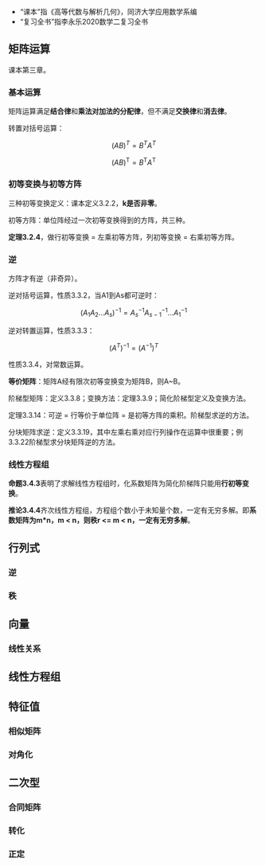 * “课本”指《高等代数与解析几何》，同济大学应用数学系编
* “复习全书”指李永乐2020数学二复习全书

## 矩阵运算

课本第三章。

### 基本运算

矩阵运算满足**结合律**和**乘法对加法的分配律**，但不满足**交换律**和**消去律**。

转置对括号运算：

$$
(AB)^{T} = B^{T}A^{T}
$$

$$
(AB)^{\mathsf{T}} = B^{\mathsf{T}}A^{\mathsf{T}}
$$

### 初等变换与初等方阵

三种初等变换定义：课本定义3.2.2，**k是否非零**。

初等方阵：单位阵经过一次初等变换得到的方阵，共三种。

**定理3.2.4**，做行初等变换 = 左乘初等方阵，列初等变换 = 右乘初等方阵。

### 逆

方阵才有逆（非奇异）。

逆对括号运算，性质3.3.2，当A1到As都可逆时：

$$
(A_{1}A_{2}...A_{s})^{\mathsf{-1}} = A_{s}^{-1}A_{s-1}^{-1}...A_{1}^{-1}
$$

逆对转置运算，性质3.3.3：

$$
(A^{T})^{-1} = (A^{-1})^{T}
$$

性质3.3.4，对常数运算。

**等价矩阵**：矩阵A经有限次初等变换变为矩阵B，则A~B。

阶梯型矩阵：定义3.3.8；变换方法：定理3.3.9；简化阶梯型定义及变换方法。

定理3.3.14：可逆 = 行等价于单位阵 = 是初等方阵的乘积。阶梯型求逆的方法。

分块矩阵求逆：定义3.3.19，其中左乘右乘对应行列操作在运算中很重要；例3.3.22阶梯型求分块矩阵逆的方法。

### 线性方程组

**命题3.4.3**表明了求解线性方程组时，化系数矩阵为简化阶梯阵只能用**行初等变换**。

**推论3.4.4**齐次线性方程组，方程组个数小于未知量个数，一定有无穷多解。即**系数矩阵为m*n，m < n，则秩r <= m < n，一定有无穷多解**。

## 行列式

### 逆

### 秩

## 向量

### 线性关系

## 线性方程组

## 特征值

### 相似矩阵

### 对角化

## 二次型

### 合同矩阵

### 转化

### 正定